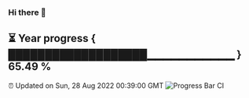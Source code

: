 ### Hi there 👋
⏳ Year progress { ███████████████████▁▁▁▁▁▁▁▁▁▁▁ } 65.49 %
---
⏰ Updated on Sun, 28 Aug 2022 00:39:00 GMT
![Progress Bar CI](https://github.com/Moyi321/Moyi321/workflows/Progress%20Bar%20CI/badge.svg)
